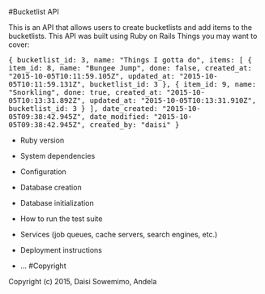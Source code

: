 #Bucketlist API

This is an API that allows users to create bucketlists and add items to the bucketlists.
This API was built using Ruby on Rails
Things you may want to cover:

<tt>
{
  bucketlist_id: 3,
  name: "Things I gotta do",
  items: [
  {
    item_id: 8,
    name: "Bungee Jump",
    done: false,
    created_at: "2015-10-05T10:11:59.105Z",
    updated_at: "2015-10-05T10:11:59.131Z",
    bucketlist_id: 3
  },
  {
    item_id: 9,
    name: "Snorkling",
    done: true,
    created_at: "2015-10-05T10:13:31.892Z",
    updated_at: "2015-10-05T10:13:31.910Z",
    bucketlist_id: 3
  }
  ],
  date_created: "2015-10-05T09:38:42.945Z",
  date_modified: "2015-10-05T09:38:42.945Z",
  created_by: "daisi"
}
</tt>

* Ruby version

* System dependencies

* Configuration

* Database creation

* Database initialization

* How to run the test suite

* Services (job queues, cache servers, search engines, etc.)

* Deployment instructions

* ...
#Copyright

Copyright (c) 2015, Daisi Sowemimo, Andela
